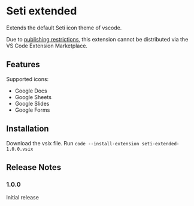 Seti extended
===

Extends the default Seti icon theme of vscode.

Due to [publishing restrictions](https://code.visualstudio.com/api/working-with-extensions/publishing-extension#publishing-extensions), this extension cannot be distributed via the VS Code Extension Marketplace.

## Features

Supported icons:

- Google Docs
- Google Sheets
- Google Slides
- Google Forms

## Installation

Download the vsix file.
Run `code --install-extension seti-extended-1.0.0.vsix`

## Release Notes

### 1.0.0

Initial release
